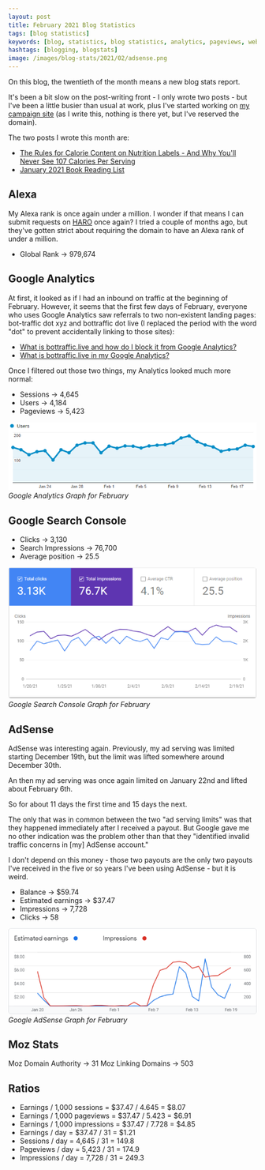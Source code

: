 ```yaml
---
layout: post
title: February 2021 Blog Statistics
tags: [blog statistics]
keywords: [blog, statistics, blog statistics, analytics, pageviews, webmaster, webmaster tools, alexa, google]
hashtags: [blogging, blogstats]
image: /images/blog-stats/2021/02/adsense.png
---
```


On this blog, the twentieth of the month means a new blog stats report.

It's been a bit slow on the post-writing front - I only wrote two posts - but I've been a little busier than usual at work, plus I've started working on [my campaign site](https://joe4huberheights.com) (as I write this, nothing is there yet, but I've reserved the domain).

The two posts I wrote this month are:

* [The Rules for Calorie Content on Nutrition Labels - And Why You'll Never See 107 Calories Per Serving](https://www.joehxblog.com/the-rules-for-calorie-content-on-nutrition-labels/)
* [January 2021 Book Reading List](https://www.joehxblog.com/january-2021-book-reading-list/)

## Alexa

My Alexa rank is once again under a million. I wonder if that means I can submit requests on [HARO](https://www.joehxblog.com/my-first-experience-submitting-a-haro-query/) once again? I tried a couple of months ago, but they've gotten strict about requiring the domain to have an Alexa rank of under a million.

* Global Rank &rarr; 979,674

## Google Analytics

At first, it looked as if I had an inbound on traffic at the beginning of February. However, it seems that the first few days of February, everyone who uses Google Analytics saw referrals to two non-existent landing pages: bot-traffic dot xyz and bottraffic dot live (I replaced the period with the word "dot" to prevent accidentally linking to those sites):

* [What is bottraffic.live and how do I block it from Google Analytics?](https://www.adkgroup.com/block-bottraffic-google-analytics-referral-spam/)
* [What is bottraffic.live in my Google Analytics?](https://support.google.com/analytics/thread/96082408?hl=en)

Once I filtered out those two things, my Analytics looked much more normal:

* Sessions &rarr; 4,645
* Users &rarr; 4,184
* Pageviews &rarr; 5,423

![Google Analytics Graph for February](/images/blog-stats/2021/02/stats.png)
*Google Analytics Graph for February*

## Google Search Console

* Clicks &rarr; 3,130
* Search Impressions &rarr; 76,700
* Average position &rarr; 25.5

![Google Search Console Graph for February](/images/blog-stats/2021/02/search-console.png)
*Google Search Console Graph for February*

## AdSense

AdSense was interesting again. Previously, my ad serving was limited starting December 19th, but the limit was lifted somewhere around December 30th.

An then my ad serving was once again limited on January 22nd and lifted about February 6th.

So for about 11 days the first time and 15 days the next.

The only that was in common between the two "ad serving limits" was that they happened immediately after I received a payout. But Google gave me no other indication was the problem other than that they "identified invalid traffic concerns in [my] AdSense account."

I don't depend on this money - those two payouts are the only two payouts I've received in the five or so years I've been using AdSense - but it is weird.

* Balance &rarr; $59.74
* Estimated earnings &rarr; $37.47
* Impressions &rarr; 7,728
* Clicks &rarr; 58

![Google AdSense Graph for February](/images/blog-stats/2021/02/adsense.png)
*Google AdSense Graph for February*

## Moz Stats

Moz Domain Authority &rarr; 31
Moz Linking Domains &rarr; 503

## Ratios

* Earnings / 1,000 sessions = $37.47 / 4.645 = $8.07
* Earnings / 1,000 pageviews = $37.47 / 5.423 = $6.91
* Earnings / 1,000 impressions = $37.47 / 7.728 = $4.85
* Earnings / day = $37.47 / 31 = $1.21
* Sessions / day = 4,645 / 31 = 149.8
* Pageviews / day = 5,423 / 31 = 174.9
* Impressions / day = 7,728 / 31 = 249.3